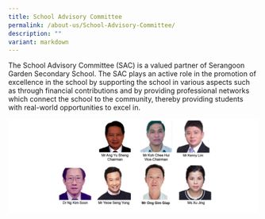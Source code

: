 ```yaml
---
title: School Advisory Committee
permalink: /about-us/School-Advisory-Committee/
description: ""
variant: markdown
---
```

The School Advisory Committee (SAC) is a valued partner of Serangoon Garden Secondary School. The SAC plays an active role in the promotion of excellence in the school by supporting the school in various aspects such as through financial contributions and by providing professional networks which connect the school to the community, thereby providing students with real-world opportunities to excel in.

![](/images/SAC2024.png)